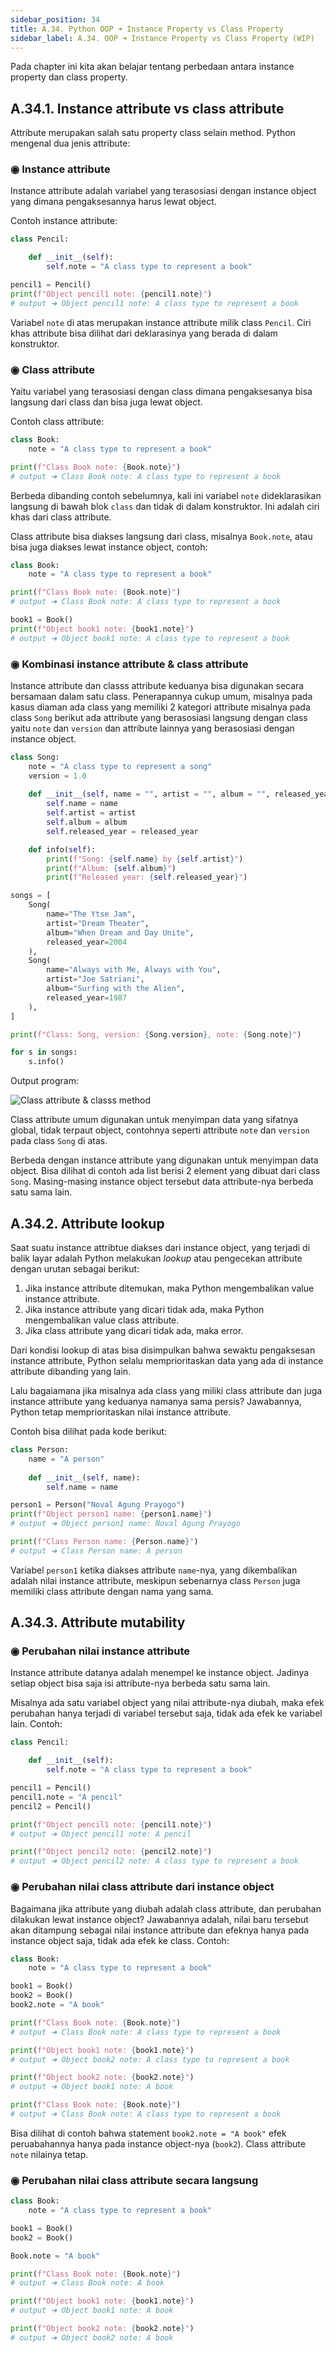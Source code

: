 ```yaml
---
sidebar_position: 34
title: A.34. Python OOP ➜ Instance Property vs Class Property
sidebar_label: A.34. OOP ➜ Instance Property vs Class Property (WIP)
---
```


Pada chapter ini kita akan belajar tentang perbedaan antara instance property dan class property.

## A.34.1. Instance attribute vs class attribute

Attribute merupakan salah satu property class selain method. Python mengenal dua jenis attribute:

### ◉ Instance attribute

Instance attribute adalah variabel yang terasosiasi dengan instance object yang dimana pengaksesannya harus lewat object.

Contoh instance attribute:

```python
class Pencil:

    def __init__(self):
        self.note = "A class type to represent a book"

pencil1 = Pencil()
print(f"Object pencil1 note: {pencil1.note}")
# output ➜ Object pencil1 note: A class type to represent a book
```

Variabel `note` di atas merupakan instance attribute milik class `Pencil`. Ciri khas attribute bisa dilihat dari deklarasinya yang berada di dalam konstruktor. 

### ◉ Class attribute

Yaitu variabel yang terasosiasi dengan class dimana pengaksesanya bisa langsung dari class dan bisa juga lewat object.

Contoh class attribute:

```python
class Book:
    note = "A class type to represent a book"

print(f"Class Book note: {Book.note}")
# output ➜ Class Book note: A class type to represent a book
```

Berbeda dibanding contoh sebelumnya, kali ini variabel `note` dideklarasikan langsung di bawah blok `class` dan tidak di dalam konstruktor. Ini adalah ciri khas dari class attribute.

Class attribute bisa diakses langsung dari class, misalnya `Book.note`, atau bisa juga diakses lewat instance object, contoh: 

```python
class Book:
    note = "A class type to represent a book"

print(f"Class Book note: {Book.note}")
# output ➜ Class Book note: A class type to represent a book

book1 = Book()
print(f"Object book1 note: {book1.note}")
# output ➜ Object book1 note: A class type to represent a book
```

### ◉ Kombinasi instance attribute & class attribute

Instance attribute dan classs attribute keduanya bisa digunakan secara bersamaan dalam satu class. Penerapannya cukup umum, misalnya pada kasus diaman ada class yang memiliki 2 kategori attribute misalnya pada class `Song` berikut ada attribute yang berasosiasi langsung dengan class yaitu `note` dan `version` dan attribute lainnya yang berasosiasi dengan instance object.

```python
class Song:
    note = "A class type to represent a song"
    version = 1.0
    
    def __init__(self, name = "", artist = "", album = "", released_year = 2000):
        self.name = name
        self.artist = artist
        self.album = album
        self.released_year = released_year

    def info(self):
        print(f"Song: {self.name} by {self.artist}")
        print(f"Album: {self.album}")
        print(f"Released year: {self.released_year}")

songs = [
    Song(
        name="The Ytse Jam",
        artist="Dream Theater",
        album="When Dream and Day Unite",
        released_year=2004
    ),
    Song(
        name="Always with Me, Always with You",
        artist="Joe Satriani",
        album="Surfing with the Alien",
        released_year=1987
    ),
]

print(f"Class: Song, version: {Song.version}, note: {Song.note}")

for s in songs:
    s.info()
```

Output program:

![Class attribute & classs method](img/instance-property-vs-class-property-1.png)

Class attribute umum digunakan untuk menyimpan data yang sifatnya global, tidak terpaut object, contohnya seperti attribute `note` dan `version` pada class `Song` di atas.

Berbeda dengan instance attribute yang digunakan untuk menyimpan data object. Bisa dilihat di contoh ada list berisi 2 element yang dibuat dari class `Song`. Masing-masing instance object tersebut data attribute-nya berbeda satu sama lain.

## A.34.2. Attribute lookup

Saat suatu instance attribtue diakses dari instance object, yang terjadi di balik layar adalah Python melakukan *lookup* atau pengecekan attribute dengan urutan sebagai berikut:

1. Jika instance attribute ditemukan, maka Python mengembalikan value instance attribute.
1. Jika instance attribute yang dicari tidak ada, maka Python mengembalikan value class attribute.
1. Jika class attribute yang dicari tidak ada, maka error.

Dari kondisi lookup di atas bisa disimpulkan bahwa sewaktu pengaksesan instance attribute, Python selalu memprioritaskan data yang ada di instance attribute dibanding yang lain.

Lalu bagaiamana jika misalnya ada class yang miliki class attribute dan juga instance attribute yang keduanya namanya sama persis? Jawabannya, Python tetap memprioritaskan nilai instance attribute.

Contoh bisa dilihat pada kode berikut:

```python
class Person:
    name = "A person"
    
    def __init__(self, name):
        self.name = name

person1 = Person("Noval Agung Prayogo")
print(f"Object person1 name: {person1.name}")
# output ➜ Object person1 name: Noval Agung Prayogo

print(f"Class Person name: {Person.name}")
# output ➜ Class Person name: A person
```

Variabel `person1` ketika diakses attribute `name`-nya, yang dikembalikan adalah nilai instance attribute, meskipun sebenarnya class `Person` juga memiliki class attribute dengan nama yang sama.

## A.34.3. Attribute mutability

### ◉ Perubahan nilai instance attribute

Instance attribute datanya adalah menempel ke instance object. Jadinya setiap object bisa saja isi attribute-nya berbeda satu sama lain.

Misalnya ada satu variabel object yang nilai attribute-nya diubah, maka efek perubahan hanya terjadi di variabel tersebut saja, tidak ada efek ke variabel lain. Contoh:

```python
class Pencil:

    def __init__(self):
        self.note = "A class type to represent a book"

pencil1 = Pencil()
pencil1.note = "A pencil"
pencil2 = Pencil()

print(f"Object pencil1 note: {pencil1.note}")
# output ➜ Object pencil1 note: A pencil

print(f"Object pencil2 note: {pencil2.note}")
# output ➜ Object pencil2 note: A class type to represent a book
```

### ◉ Perubahan nilai class attribute dari instance object

Bagaimana jika attribute yang diubah adalah class attribute, dan perubahan dilakukan lewat instance object? Jawabannya adalah, nilai baru tersebut akan ditampung sebagai nilai instance attribute dan efeknya hanya pada instance object saja, tidak ada efek ke class. Contoh:

```python
class Book:
    note = "A class type to represent a book"

book1 = Book()
book2 = Book()
book2.note = "A book"

print(f"Class Book note: {Book.note}")
# output ➜ Class Book note: A class type to represent a book

print(f"Object book1 note: {book1.note}")
# output ➜ Object book2 note: A class type to represent a book

print(f"Object book2 note: {book2.note}")
# output ➜ Object book1 note: A book

print(f"Class Book note: {Book.note}")
# output ➜ Class Book note: A class type to represent a book
```

Bisa dilihat di contoh bahwa statement `book2.note = "A book"` efek peruabahannya hanya pada instance object-nya (`book2`). Class attribute `note` nilainya tetap.

### ◉ Perubahan nilai class attribute secara langsung

```python
class Book:
    note = "A class type to represent a book"

book1 = Book()
book2 = Book()

Book.note = "A book"

print(f"Class Book note: {Book.note}")
# output ➜ Class Book note: A book

print(f"Object book1 note: {book1.note}")
# output ➜ Object book1 note: A book

print(f"Object book2 note: {book2.note}")
# output ➜ Object book2 note: A book
```


<!-- Perbedaan antara instance attribute vs class attribute

- Instance attribute / Instance variable ➜ variabel yang menempel ke variabel object yang datanya terisolasi pada object tersebut.
- Class attribute / Class variable ➜ variabel yang menempel ke class yang datanya bersifat global.

### ◉ Attribute lookup

Di Python, suatu class bisa saja memiliki class attribute dan instance attribute dengan nama sama persis. Pada kasus seperti ini, ketika value attribute diakses, maka:

1. Python mengembalikan value instance attribute.
1. Jika instance attribute yang dicari tidak ada, maka Python mengembalikan value class attribute.
1. Jika class attribute yang dicari tidak ada, maka error.

### ◉ Private attribute

Di Python, suatu class bisa saja memiliki class attribute dan instance attribute dengan nama sama persis. Pada kasus seperti ini, ketika value attribute diakses, maka:

1. Python mengembalikan value instance attribute.
1. Jika instance attribute yang dicari tidak ada, maka Python mengembalikan value class attribute.
1. Jika class attribute yang dicari tidak ada, maka error. -->

